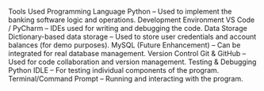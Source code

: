 Tools Used
Programming Language
Python – Used to implement the banking software logic and operations.
Development Environment
VS Code / PyCharm – IDEs used for writing and debugging the code.
Data Storage
Dictionary-based data storage – Used to store user credentials and account balances (for demo purposes).
MySQL (Future Enhancement) – Can be integrated for real database management.
Version Control
Git & GitHub – Used for code collaboration and version management.
Testing & Debugging
Python IDLE – For testing individual components of the program.
Terminal/Command Prompt – Running and interacting with the program.
